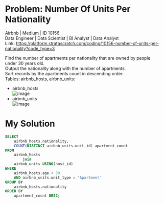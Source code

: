 # Problem: Number Of Units Per Nationality
Airbnb | Medium | ID 10156<br>
Data Engineer | Data Scientist | BI Analyst | Data Analyst<br>
Link: https://platform.stratascratch.com/coding/10156-number-of-units-per-nationality?code_type=3 <br>

Find the number of apartments per nationality that are owned by people under 30 years old.<br>
Output the nationality along with the number of apartments.<br>
Sort records by the apartments count in descending order.<br>
Tables: airbnb_hosts, airbnb_units:
* airbnb_hosts<br>
![image](https://user-images.githubusercontent.com/111542025/234315487-0f4b1df0-5122-46cd-b3b2-35f7d66681f0.png)
* airbnb_units<br>
![image](https://user-images.githubusercontent.com/111542025/234315574-d76686c9-b9c0-4565-9cec-509be36d3222.png)

# My Solution
````sql
SELECT 
    airbnb_hosts.nationality, 
    COUNT(DISTINCT airbnb_units.unit_id) apartment_count
FROM 
    airbnb_hosts
        join 
    airbnb_units USING(host_id)
WHERE 
    airbnb_hosts.age < 30 
    AND airbnb_units.unit_type = 'Apartment'
GROUP BY
    airbnb_hosts.nationality
ORDER BY
    apartment_count DESC;
````
